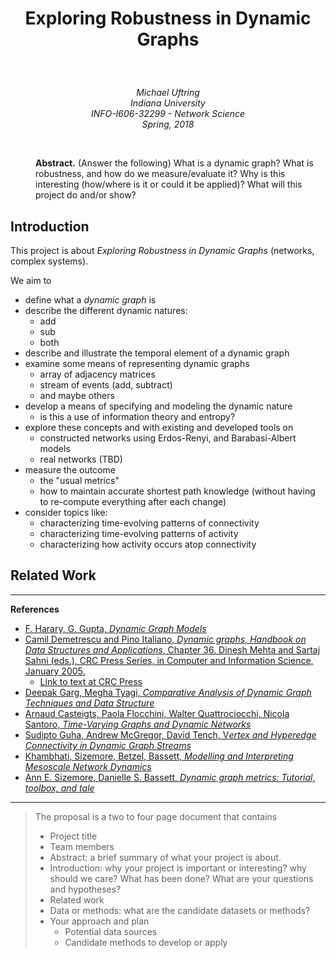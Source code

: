 # <p style="text-align: center;"> Exploring Robustness in Dynamic Graphs</p>
<br>
<p style="text-align: center;">
<i>
Michael Uftring<br>
Indiana University<br>
INFO-I606-32299 - Network Science<br>
Spring, 2018
</i>
</p>
<br>
<p style="padding-left:40px;">
<b>Abstract.</b>
(Answer the following) What is a dynamic graph? What is robustness, and how do we measure/evaluate it? Why is this interesting (how/where is it or could it be applied)? What will this project do and/or show?
</p>

## Introduction
This project is about *Exploring Robustness in Dynamic Graphs* (networks, complex systems).

We aim to
- define what a *dynamic graph* is
- describe the different dynamic natures:
  - add
  - sub
  - both
- describe and illustrate the temporal element of a dynamic graph
- examine some means of representing dynamic graphs
  - array of adjacency matrices
  - stream of events (add, subtract)
  - and maybe others
- develop a means of specifying and modeling the dynamic nature
  - is this a use of information theory and entropy?
- explore these concepts and with existing and developed tools on
  - constructed networks using Erdos-Renyi, and Barabasi-Albert models
  - real networks (TBD)
- measure the outcome
  - the "usual metrics"
  - how to maintain accurate shortest path knowledge (without having to re-compute everything after each change)
- consider topics like:
  - characterizing time-evolving patterns of connectivity
  - characterizing time-evolving patterns of activity
  - characterizing how activity occurs atop connectivity

## Related Work



-----

**References**

- [F. Harary, G. Gupta, *Dynamic Graph Models*](https://ac.els-cdn.com/S0895717797000502/1-s2.0-S0895717797000502-main.pdf?_tid=23705148-1961-11e8-b0c7-00000aacb35f&acdnat=1519476751_90ed82f52a37b694b2e9b3b658737b04)
- [Camil Demetrescu and Pino Italiano, *Dynamic graphs, Handbook on Data Structures and Applications*, Chapter 36. Dinesh Mehta and Sartaj Sahni (eds.), CRC Press Series, in Computer and Information Science, January 2005.](http://www.diku.dk/PATH05/CRC-book1.pdf)
  - [Link to text at CRC Press](https://www.crcpress.com/Handbook-of-Data-Structures-and-Applications/Mehta-Mehta-Sahni/p/book/9781584884354)
- [Deepak Garg, Megha Tyagi, *Comparative Analysis of Dynamic Graph Techniques and Data Structure*](https://arxiv.org/pdf/1209.6486.pdf)
- [Arnaud Casteigts, Paola Flocchini, Walter Quattrociocchi, Nicola Santoro, *Time-Varying Graphs and Dynamic Networks*](http://people.scs.carleton.ca/~santoro/Reports/CFQS11.pdf)
- [Sudipto Guha, Andrew McGregor, David Tench, V*ertex and Hyperedge Connectivity in Dynamic Graph Streams*](https://people.cs.umass.edu/~mcgregor/papers/15-pods.pdf)
- [Khambhati, Sizemore, Betzel, Bassett, *Modelling and Interpreting Mesoscale Network Dynamics*](https://www.ncbi.nlm.nih.gov/pubmed/28645844)
- [Ann E. Sizemore, Danielle S. Bassett, *Dynamic graph metrics: Tutorial, toolbox, and tale*](https://www.ncbi.nlm.nih.gov/pubmed/28698107)

-----

> The proposal is a two to four page document that contains
> - Project title
> - Team members
> - Abstract: a brief summary of what your project is about.
> - Introduction: why your project is important or interesting? why should we care? What has been done? What are your questions and hypotheses?
> - Related work
> - Data or methods: what are the candidate datasets or methods?
> - Your approach and plan
>   - Potential data sources
>   - Candidate methods to develop or apply
